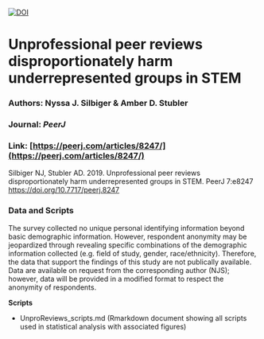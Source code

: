 [![DOI](https://zenodo.org/badge/208894039.svg)](https://zenodo.org/badge/latestdoi/208894039)

# Unprofessional peer reviews disproportionately harm underrepresented groups in STEM

### Authors: Nyssa J. Silbiger & Amber D. Stubler

### Journal: *PeerJ*

### Link: [https://peerj.com/articles/8247/](https://peerj.com/articles/8247/)

Silbiger NJ, Stubler AD. 2019. Unprofessional peer reviews disproportionately harm underrepresented groups in STEM. PeerJ 7:e8247 https://doi.org/10.7717/peerj.8247


### Data and Scripts

The survey collected no unique personal identifying information beyond basic demographic information. However, respondent anonymity may be jeopardized through revealing specific combinations of the demographic information collected (e.g. field of study, gender, race/ethnicity). Therefore, the data that support the findings of this study are not publically available. Data are available on request from the corresponding author (NJS); however, data will be provided in a modified format to respect the anonymity of respondents. 

**Scripts**
- UnproReviews_scripts.md (Rmarkdown document showing all scripts used in statistical analysis with associated figures)

